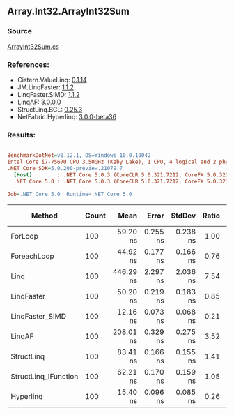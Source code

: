 ﻿## Array.Int32.ArrayInt32Sum

### Source
[ArrayInt32Sum.cs](../LinqBenchmarks/Array/Int32/ArrayInt32Sum.cs)

### References:
- Cistern.ValueLinq: [0.1.14](https://www.nuget.org/packages/Cistern.ValueLinq/0.1.14)
- JM.LinqFaster: [1.1.2](https://www.nuget.org/packages/JM.LinqFaster/1.1.2)
- LinqFaster.SIMD: [1.1.2](https://www.nuget.org/packages/LinqFaster.SIMD/1.0.3)
- LinqAF: [3.0.0.0](https://www.nuget.org/packages/LinqAF/3.0.0.0)
- StructLinq.BCL: [0.25.3](https://www.nuget.org/packages/StructLinq.BCL/0.25.3)
- NetFabric.Hyperlinq: [3.0.0-beta36](https://www.nuget.org/packages/NetFabric.Hyperlinq/3.0.0-beta36)

### Results:
``` ini

BenchmarkDotNet=v0.12.1, OS=Windows 10.0.19042
Intel Core i7-7567U CPU 3.50GHz (Kaby Lake), 1 CPU, 4 logical and 2 physical cores
.NET Core SDK=5.0.200-preview.21079.7
  [Host]        : .NET Core 5.0.3 (CoreCLR 5.0.321.7212, CoreFX 5.0.321.7212), X64 RyuJIT
  .NET Core 5.0 : .NET Core 5.0.3 (CoreCLR 5.0.321.7212, CoreFX 5.0.321.7212), X64 RyuJIT

Job=.NET Core 5.0  Runtime=.NET Core 5.0  

```
|               Method | Count |      Mean |    Error |   StdDev | Ratio | RatioSD |  Gen 0 | Gen 1 | Gen 2 | Allocated |
|--------------------- |------ |----------:|---------:|---------:|------:|--------:|-------:|------:|------:|----------:|
|              ForLoop |   100 |  59.20 ns | 0.255 ns | 0.238 ns |  1.00 |    0.00 |      - |     - |     - |         - |
|          ForeachLoop |   100 |  44.92 ns | 0.177 ns | 0.166 ns |  0.76 |    0.00 |      - |     - |     - |         - |
|                 Linq |   100 | 446.29 ns | 2.297 ns | 2.036 ns |  7.54 |    0.04 | 0.0153 |     - |     - |      32 B |
|           LinqFaster |   100 |  50.20 ns | 0.219 ns | 0.183 ns |  0.85 |    0.01 |      - |     - |     - |         - |
|      LinqFaster_SIMD |   100 |  12.16 ns | 0.073 ns | 0.068 ns |  0.21 |    0.00 |      - |     - |     - |         - |
|               LinqAF |   100 | 208.01 ns | 0.329 ns | 0.275 ns |  3.52 |    0.01 |      - |     - |     - |         - |
|           StructLinq |   100 |  83.41 ns | 0.166 ns | 0.155 ns |  1.41 |    0.01 | 0.0153 |     - |     - |      32 B |
| StructLinq_IFunction |   100 |  62.21 ns | 0.170 ns | 0.159 ns |  1.05 |    0.01 |      - |     - |     - |         - |
|            Hyperlinq |   100 |  15.40 ns | 0.096 ns | 0.085 ns |  0.26 |    0.00 |      - |     - |     - |         - |
